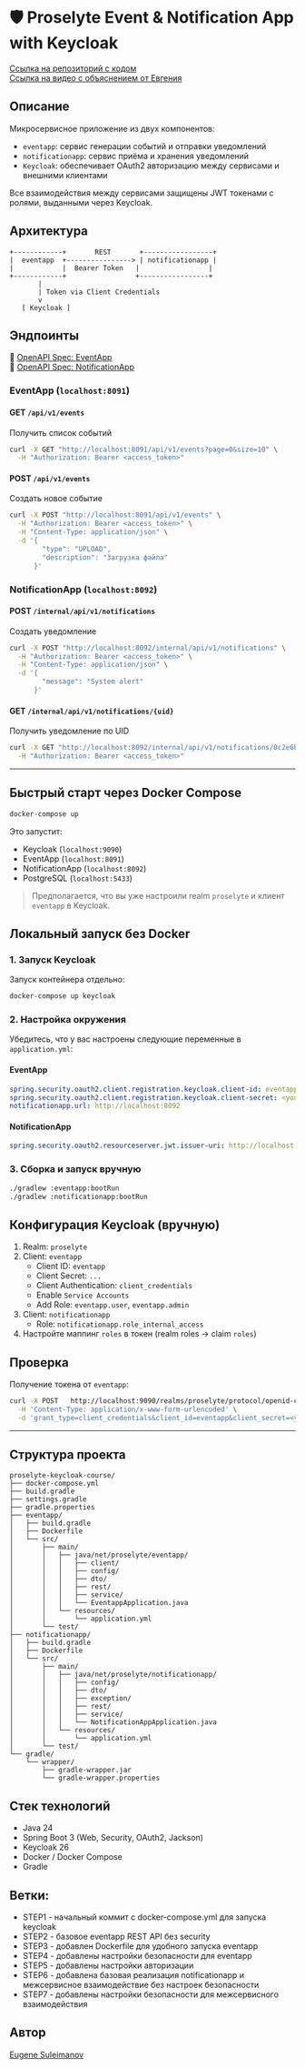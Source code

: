 # 🛡️ Proselyte Event & Notification App with Keycloak

[Ссылка на репозиторий с кодом](https://github.com/proselytear/proselyte-keycloak-course.git) </br>
[Ссылка на видео с объяснением от Евгения](https://youtu.be/uq2I9z_ZB6Q) </br>


## Описание

Микросервисное приложение из двух компонентов:

- `eventapp`: сервис генерации событий и отправки уведомлений
- `notificationapp`: сервис приёма и хранения уведомлений
- `Keycloak`: обеспечивает OAuth2 авторизацию между сервисами и внешними клиентами

Все взаимодействия между сервисами защищены JWT токенами с ролями, выданными через Keycloak.

## Архитектура

```
+------------+       REST       +-----------------+
|  eventapp  +----------------> | notificationapp |
|            |  Bearer Token   |                 |
+------------+                 +-----------------+
       |
       | Token via Client Credentials
       v
   [ Keycloak ]
```

## Эндпоинты

🔗 [OpenAPI Spec: EventApp](eventapp/openapi.yml)  
🔗 [OpenAPI Spec: NotificationApp](notificationapp/openapi.yml)

### EventApp (`localhost:8091`)

#### GET `/api/v1/events`
Получить список событий

```bash
curl -X GET "http://localhost:8091/api/v1/events?page=0&size=10" \
  -H "Authorization: Bearer <access_token>"
```

#### POST `/api/v1/events`
Создать новое событие

```bash
curl -X POST "http://localhost:8091/api/v1/events" \
  -H "Authorization: Bearer <access_token>" \
  -H "Content-Type: application/json" \
  -d '{
        "type": "UPLOAD",
        "description": "Загрузка файла"
      }'
```

### NotificationApp (`localhost:8092`)

#### POST `/internal/api/v1/notifications`
Создать уведомление

```bash
curl -X POST "http://localhost:8092/internal/api/v1/notifications" \
  -H "Authorization: Bearer <access_token>" \
  -H "Content-Type: application/json" \
  -d '{
        "message": "System alert"
      }'
```

#### GET `/internal/api/v1/notifications/{uid}`
Получить уведомление по UID

```bash
curl -X GET "http://localhost:8092/internal/api/v1/notifications/0c2e6bde-d45d-4b2b-9c67-45fd5b5e0d3e" \
  -H "Authorization: Bearer <access_token>"
```

---

## Быстрый старт через Docker Compose

```bash
docker-compose up
```

Это запустит:
- Keycloak (`localhost:9090`)
- EventApp (`localhost:8091`)
- NotificationApp (`localhost:8092`)
- PostgreSQL (`localhost:5433`)

> Предполагается, что вы уже настроили realm `proselyte` и клиент `eventapp` в Keycloak.

## Локальный запуск без Docker

### 1. Запуск Keycloak

Запуск контейнера отдельно:
```bash
docker-compose up keycloak
```

### 2. Настройка окружения

Убедитесь, что у вас настроены следующие переменные в `application.yml`:

#### EventApp
```yaml
spring.security.oauth2.client.registration.keycloak.client-id: eventapp
spring.security.oauth2.client.registration.keycloak.client-secret: <your-secret>
notificationapp.url: http://localhost:8092
```

#### NotificationApp
```yaml
spring.security.oauth2.resourceserver.jwt.issuer-uri: http://localhost:9090/realms/proselyte
```

### 3. Сборка и запуск вручную

```bash
./gradlew :eventapp:bootRun
./gradlew :notificationapp:bootRun
```

## Конфигурация Keycloak (вручную)

1. Realm: `proselyte`
2. Client: `eventapp`
   - Client ID: `eventapp`
   - Client Secret: `...`
   - Client Authentication: `client_credentials`
   - Enable `Service Accounts`
   - Add Role: `eventapp.user`, `eventapp.admin`
3. Client: `notificationapp`
   - Role: `notificationapp.role_internal_access`
4. Настройте маппинг `roles` в токен (realm roles → claim `roles`)

## Проверка

Получение токена от `eventapp`:
```bash
curl -X POST   http://localhost:9090/realms/proselyte/protocol/openid-connect/token \
  -H 'Content-Type: application/x-www-form-urlencoded' \
  -d 'grant_type=client_credentials&client_id=eventapp&client_secret=<your-secret>'
```

---

## Структура проекта

```
proselyte-keycloak-course/
├── docker-compose.yml
├── build.gradle
├── settings.gradle
├── gradle.properties
├── eventapp/
│   ├── build.gradle
│   ├── Dockerfile
│   └── src/
│       ├── main/
│       │   ├── java/net/proselyte/eventapp/
│       │   │   ├── client/
│       │   │   ├── config/
│       │   │   ├── dto/
│       │   │   ├── rest/
│       │   │   ├── service/
│       │   │   └── EventappApplication.java
│       │   └── resources/
│       │       └── application.yml
│       └── test/
├── notificationapp/
│   ├── build.gradle
│   ├── Dockerfile
│   └── src/
│       ├── main/
│       │   ├── java/net/proselyte/notificationapp/
│       │   │   ├── config/
│       │   │   ├── dto/
│       │   │   ├── exception/
│       │   │   ├── rest/
│       │   │   ├── service/
│       │   │   └── NotificationAppApplication.java
│       │   └── resources/
│       │       └── application.yml
│       └── test/
└── gradle/
    └── wrapper/
        ├── gradle-wrapper.jar
        └── gradle-wrapper.properties
```

## Стек технологий
- Java 24
- Spring Boot 3 (Web, Security, OAuth2, Jackson)
- Keycloak 26
- Docker / Docker Compose
- Gradle

## Bетки:
- STEP1 - начальный коммит с docker-compose.yml для запуска keycloak
- STEP2 - базовое eventapp REST API без security
- STEP3 - добавлен Dockerfile для удобного запуска eventapp
- STEP4 - добавлены настройки безопасности для eventapp
- STEP5 - добавлены настройки авторизации
- STEP6 - добавлена базовая реализация notificationapp и межсервисное взаимодействие без настроек безопасности
- STEP7 - добавлены настройки безопасности для межсервисного взаимодействия 

## Автор
[Eugene Suleimanov](https://github.com/proselytear)
